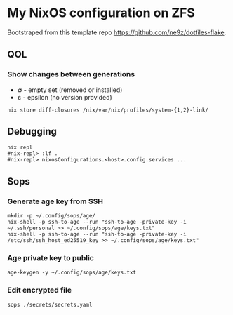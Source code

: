 # My NixOS configuration on ZFS

Bootstraped from this template repo <https://github.com/ne9z/dotfiles-flake>.

## QOL

### Show changes between generations

- ∅ - empty set (removed or installed)
- ε - epsilon (no version provided)

```shell
nix store diff-closures /nix/var/nix/profiles/system-{1,2}-link/
```

## Debugging

```shell
nix repl
#nix-repl> :lf .
#nix-repl> nixosConfigurations.<host>.config.services ...
```

## Sops

### Generate age key from SSH

```shell
mkdir -p ~/.config/sops/age/
nix-shell -p ssh-to-age --run "ssh-to-age -private-key -i ~/.ssh/personal >> ~/.config/sops/age/keys.txt"
nix-shell -p ssh-to-age --run "ssh-to-age -private-key -i /etc/ssh/ssh_host_ed25519_key >> ~/.config/sops/age/keys.txt"
```

### Age private key to public

```shell
age-keygen -y ~/.config/sops/age/keys.txt
```

### Edit encrypted file

```shell
sops ./secrets/secrets.yaml
```
